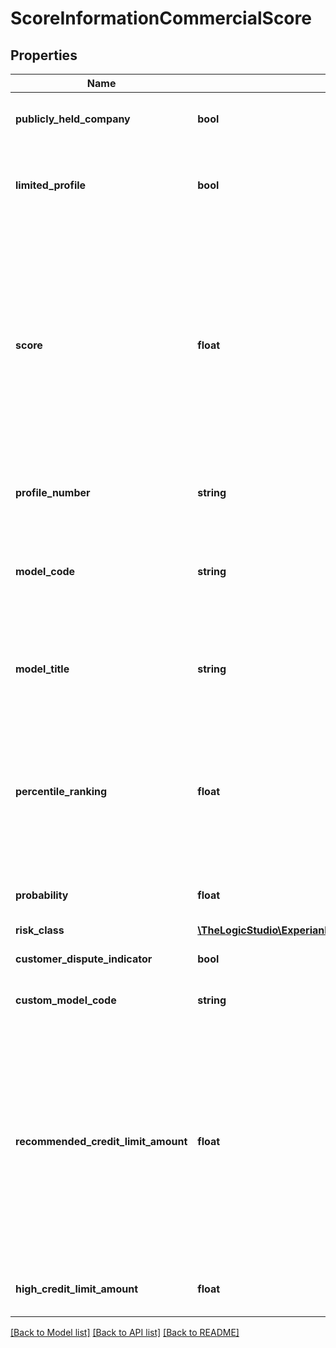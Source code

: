 # ScoreInformationCommercialScore

## Properties
Name | Type | Description | Notes
------------ | ------------- | ------------- | -------------
**publicly_held_company** | **bool** | If true indicates the business is a publicly held company | [optional] 
**limited_profile** | **bool** | If true indicates the profile response is limited and therefore not scored | [optional] 
**score** | **float** | Commercial score predicts the likelihood that a business will pay in seriously delinquent manner (91+ days) in the next 12 months. 998 displays when a bankruptcy is present in the last 2 years. 999 displays when there is not enough information on file to score the business | [optional] 
**profile_number** | **string** | Number required to request a supporting Business Profile | [optional] 
**model_code** | **string** | Commercial score model code. Default model code 000254, Intelliscore Plus v3 Machine Learning | [optional] 
**model_title** | **string** | Commercial score model title. Default model code 000254, Intelliscore Plus v3 Machine Learning | [optional] 
**percentile_ranking** | **float** | \&quot;Percentage of businesses that would score lower than this business. 998 displays when there is a recent bankruptcy; 999 displays when there is insufficient data to score\&quot; | [optional] 
**probability** | **float** | Probability percentage that the business will go bad | [optional] 
**risk_class** | [**\TheLogicStudio\ExperianBusinessesPHP\Model\ScoreInformationCommercialScoreRiskClass**](ScoreInformationCommercialScoreRiskClass.md) |  | [optional] 
**customer_dispute_indicator** | **bool** | If true indicates that a customer dispute is on file | [optional] 
**custom_model_code** | **string** | Only returned if you are using a custom model | [optional] 
**recommended_credit_limit_amount** | **float** | Compares the business against similar businesses. The credit line is based on trade information, industry, age of business and the Intelliscore Plus score. A proprietary calculation using these data elements generates the credit line recommendation for a business | [optional] 
**high_credit_limit_amount** | **float** | Highest account balance the business has carried | [optional] 

[[Back to Model list]](../README.md#documentation-for-models) [[Back to API list]](../README.md#documentation-for-api-endpoints) [[Back to README]](../README.md)


